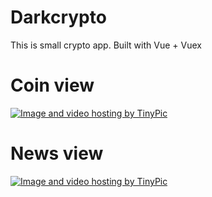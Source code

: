 # Darkcrypto

This is small crypto app. Built with Vue + Vuex

# Coin view

<a href="http://tinypic.com?ref=r0zfgw" target="_blank"><img src="http://i66.tinypic.com/r0zfgw.png" border="0" alt="Image and video hosting by TinyPic"></a>

# News view

<a href="http://tinypic.com?ref=zmcqkj" target="_blank"><img src="http://i64.tinypic.com/zmcqkj.png" border="0" alt="Image and video hosting by TinyPic"></a>